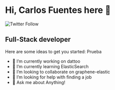 # Hi, Carlos Fuentes here 👋
![Twitter Follow](https://img.shields.io/twitter/follow/cjfd48?color=1da1f2&logo=twitter&style=for-the-badge)

## Full-Stack developer 

Here are some ideas to get you started:
Prueba
- 🔭 I’m currently working on dattoo
- 🌱 I’m currently learning ElasticSearch
- 👯 I’m looking to collaborate on graphene-elastic
- 🤔 I’m looking for help with finding a job
- 💬 Ask me about Anything!



